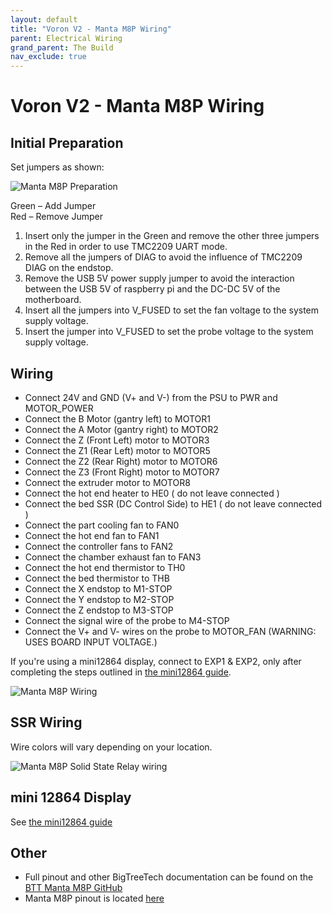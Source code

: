 ```yaml
---
layout: default
title: "Voron V2 - Manta M8P Wiring"
parent: Electrical Wiring
grand_parent: The Build
nav_exclude: true
---
```


# Voron V2 - Manta M8P Wiring

## Initial Preparation

Set jumpers as shown:

![Manta M8P Preparation](./images/m8p-initial-preparation.png)

Green – Add Jumper  
Red – Remove Jumper

1. Insert only the jumper in the Green and remove the other three jumpers in the Red in order to use TMC2209 UART mode.
2. Remove all the jumpers of DIAG to avoid the influence of TMC2209 DIAG on the endstop.
3. Remove the USB 5V power supply jumper to avoid the interaction between the USB 5V of raspberry pi and the DC-DC 5V of the motherboard.
4. Insert all the jumpers into V_FUSED to set the fan voltage to the system supply voltage.
5. Insert the jumper into V_FUSED to set the probe voltage to the system supply voltage.

## Wiring

* Connect 24V and GND (V+ and V-) from the PSU to PWR and MOTOR_POWER
* Connect the B Motor (gantry left) to MOTOR1
* Connect the A Motor (gantry right) to MOTOR2
* Connect the Z (Front Left) motor to MOTOR3
* Connect the Z1 (Rear Left) motor to MOTOR5
* Connect the Z2 (Rear Right) motor to MOTOR6
* Connect the Z3 (Front Right) motor to MOTOR7
* Connect the extruder motor to MOTOR8
* Connect the hot end heater to HE0  ( do not leave connected )
* Connect the bed SSR (DC Control Side) to HE1 ( do not leave connected )
* Connect the part cooling fan to FAN0
* Connect the hot end fan to FAN1
* Connect the controller fans to FAN2
* Connect the chamber exhaust fan to  FAN3
* Connect the hot end thermistor to TH0
* Connect the bed thermistor to THB
* Connect the X endstop to M1-STOP
* Connect the Y endstop to M2-STOP
* Connect the Z endstop to M3-STOP
* Connect the signal wire of the probe to M4-STOP
* Connect the V+ and V- wires on the probe to MOTOR_FAN (WARNING: USES BOARD INPUT VOLTAGE.)

If you're using a mini12864 display, connect to EXP1 & EXP2, only after completing the steps outlined in [the mini12864 guide](./mini12864_klipper_guide.md).

![Manta M8P Wiring](./images/M8P_V2_Wiring.png)

## SSR Wiring

Wire colors will vary depending on your location.

![Manta M8P Solid State Relay wiring](./images/M8P-ssr-wiring.png)

## mini 12864 Display

See [the mini12864 guide](./mini12864_klipper_guide.md)

## Other

* Full pinout and other BigTreeTech documentation can be found on the [BTT Manta M8P GitHub](https://github.com/bigtreetech/Manta-M8P)
* Manta M8P pinout is located [here](https://github.com/bigtreetech/Manta-M8P/blob/master/Hardware/BIGTREETECH%20MANTA%20M8P%20V1.0%20PinOut.png)
